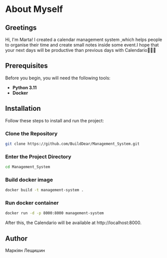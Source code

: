 # About Myself

## Greetings

Hi, I'm Marta! I created a calendar management system ,which helps people to organise their time 
and create small notes inside some event.I hope that your next days will be 
productive than previous days with Calendario🥰🥰🥰

## Prerequisites

Before you begin, you will need the following tools:

- **Python 3.11**
- **Docker**

## Installation

Follow these steps to install and run the project:

### Clone the Repository

```bash
git clone https://github.com/BuildDear/Management_System.git
```

### Enter the Project Directory
```bash
cd Management_System
```

### Build docker image
```bash
docker build -t management-system .
```

### Run docker container
```bash
docker run -d -p 8000:8000 management-system
```
After this, the Calendario will be available at http://localhost:8000.

## Author
Маркіян Лещишин



